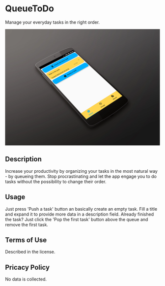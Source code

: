 # QueueToDo
Manage your everyday tasks in the right order.

![image](media/en/promo_1.png "QueueToDo tasks")

## Description
Increase your productivity by organizing your tasks in the most natural way -
by queueing them. Stop procrastinating and let the app engage you to do tasks
without the possibility to change their order.

## Usage
Just press 'Push a task' button an basically create an empty task. Fill a title
and expand it to provide more data in a description field. Already finished
the task? Just click the 'Pop the first task' button above the queue and remove
the first task.

## Terms of Use
Described in the license.

## Pricacy Policy
No data is collected.
